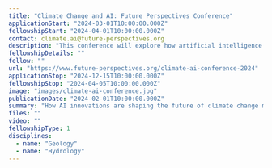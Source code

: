 ```yaml
---
title: "Climate Change and AI: Future Perspectives Conference"
applicationStart: "2024-03-01T10:00:00.000Z"
fellowshipStart: "2024-04-01T10:00:00.000Z"
contact: climate.ai@future-perspectives.org
description: "This conference will explore how artificial intelligence can help combat climate change. Sessions will cover topics such as AI-powered climate modeling, carbon footprint reduction strategies, and the role of AI in policy-making. Leading scientists, policy experts, and industry leaders will share their insights, including Dr. Sarah Liu, an expert in AI-driven climate solutions, and Dr. James Patel, a renowned environmental scientist."
fellowshipDetails: ""
fellow: ""
url: "https://www.future-perspectives.org/climate-ai-conference-2024"
applicationStop: "2024-12-15T10:00:00.000Z"
fellowshipStop: "2024-04-05T10:00:00.000Z"
image: "images/climate-ai-conference.jpg"
publicationDate: "2024-02-01T10:00:00.000Z"
summary: "How AI innovations are shaping the future of climate change mitigation and adaptation."
files: ""
video: ""
fellowshipType: 1
disciplines:
  - name: "Geology"
  - name: "Hydrology"
---
```

